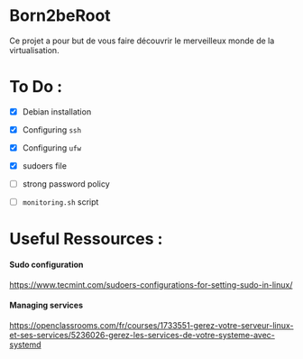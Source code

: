 # Born2beRoot
Ce projet a pour but de vous faire découvrir le merveilleux monde de la virtualisation.

# To Do :

- [X] Debian installation
- [X] Configuring `ssh`
- [X] Configuring `ufw` 
- [X] sudoers file
- [ ] strong password policy 
- [ ] `monitoring.sh` script


# Useful Ressources :


#### Sudo configuration
https://www.tecmint.com/sudoers-configurations-for-setting-sudo-in-linux/

#### Managing services 
https://openclassrooms.com/fr/courses/1733551-gerez-votre-serveur-linux-et-ses-services/5236026-gerez-les-services-de-votre-systeme-avec-systemd
